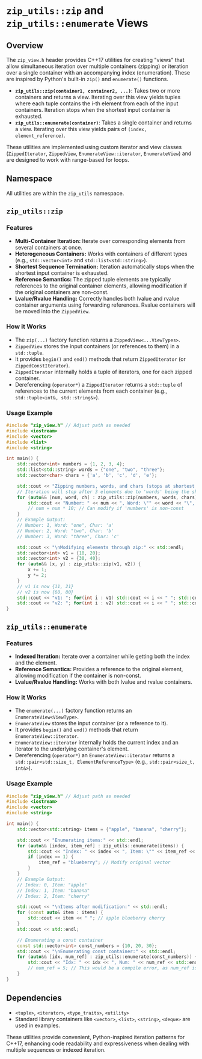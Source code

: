 # `zip_utils::zip` and `zip_utils::enumerate` Views

## Overview

The `zip_view.h` header provides C++17 utilities for creating "views" that allow simultaneous iteration over multiple containers (zipping) or iteration over a single container with an accompanying index (enumeration). These are inspired by Python's built-in `zip()` and `enumerate()` functions.

-   **`zip_utils::zip(container1, container2, ...)`**: Takes two or more containers and returns a view. Iterating over this view yields tuples where each tuple contains the i-th element from each of the input containers. Iteration stops when the shortest input container is exhausted.
-   **`zip_utils::enumerate(container)`**: Takes a single container and returns a view. Iterating over this view yields pairs of `(index, element_reference)`.

These utilities are implemented using custom iterator and view classes (`ZippedIterator`, `ZippedView`, `EnumerateView::iterator`, `EnumerateView`) and are designed to work with range-based for loops.

## Namespace
All utilities are within the `zip_utils` namespace.

## `zip_utils::zip`

### Features
-   **Multi-Container Iteration:** Iterate over corresponding elements from several containers at once.
-   **Heterogeneous Containers:** Works with containers of different types (e.g., `std::vector<int>` and `std::list<std::string>`).
-   **Shortest Sequence Termination:** Iteration automatically stops when the shortest input container is exhausted.
-   **Reference Semantics:** The zipped tuple elements are typically references to the original container elements, allowing modification if the original containers are non-const.
-   **Lvalue/Rvalue Handling:** Correctly handles both lvalue and rvalue container arguments using forwarding references. Rvalue containers will be moved into the `ZippedView`.

### How it Works
-   The `zip(...)` factory function returns a `ZippedView<...ViewTypes>`.
-   `ZippedView` stores the input containers (or references to them) in a `std::tuple`.
-   It provides `begin()` and `end()` methods that return `ZippedIterator` (or `ZippedConstIterator`).
-   `ZippedIterator` internally holds a tuple of iterators, one for each zipped container.
-   Dereferencing (`operator*`) a `ZippedIterator` returns a `std::tuple` of references to the current elements from each container (e.g., `std::tuple<int&, std::string&>`).

### Usage Example

```cpp
#include "zip_view.h" // Adjust path as needed
#include <iostream>
#include <vector>
#include <list>
#include <string>

int main() {
    std::vector<int> numbers = {1, 2, 3, 4};
    std::list<std::string> words = {"one", "two", "three"};
    std::vector<char> chars = {'a', 'b', 'c', 'd', 'e'};

    std::cout << "Zipping numbers, words, and chars (stops at shortest - words):" << std::endl;
    // Iteration will stop after 3 elements due to 'words' being the shortest
    for (auto&& [num, word, ch] : zip_utils::zip(numbers, words, chars)) {
        std::cout << "Number: " << num << ", Word: \"" << word << "\", Char: '" << ch << "'" << std::endl;
        // num = num * 10; // Can modify if 'numbers' is non-const
    }
    // Example Output:
    // Number: 1, Word: "one", Char: 'a'
    // Number: 2, Word: "two", Char: 'b'
    // Number: 3, Word: "three", Char: 'c'

    std::cout << "\nModifying elements through zip:" << std::endl;
    std::vector<int> v1 = {10, 20};
    std::vector<int> v2 = {30, 40};
    for (auto&& [x, y] : zip_utils::zip(v1, v2)) {
        x += 1;
        y *= 2;
    }
    // v1 is now {11, 21}
    // v2 is now {60, 80}
    std::cout << "v1: "; for(int i : v1) std::cout << i << " "; std::cout << std::endl;
    std::cout << "v2: "; for(int i : v2) std::cout << i << " "; std::cout << std::endl;
}
```

## `zip_utils::enumerate`

### Features
-   **Indexed Iteration:** Iterate over a container while getting both the index and the element.
-   **Reference Semantics:** Provides a reference to the original element, allowing modification if the container is non-const.
-   **Lvalue/Rvalue Handling:** Works with both lvalue and rvalue containers.

### How it Works
-   The `enumerate(...)` factory function returns an `EnumerateView<ViewType>`.
-   `EnumerateView` stores the input container (or a reference to it).
-   It provides `begin()` and `end()` methods that return `EnumerateView::iterator`.
-   `EnumerateView::iterator` internally holds the current index and an iterator to the underlying container's element.
-   Dereferencing (`operator*`) an `EnumerateView::iterator` returns a `std::pair<std::size_t, ElementReferenceType>` (e.g., `std::pair<size_t, int&>`).

### Usage Example

```cpp
#include "zip_view.h" // Adjust path as needed
#include <iostream>
#include <vector>
#include <string>

int main() {
    std::vector<std::string> items = {"apple", "banana", "cherry"};

    std::cout << "Enumerating items:" << std::endl;
    for (auto&& [index, item_ref] : zip_utils::enumerate(items)) {
        std::cout << "Index: " << index << ", Item: \"" << item_ref << "\"" << std::endl;
        if (index == 1) {
            item_ref = "blueberry"; // Modify original vector
        }
    }
    // Example Output:
    // Index: 0, Item: "apple"
    // Index: 1, Item: "banana"
    // Index: 2, Item: "cherry"

    std::cout << "\nItems after modification:" << std::endl;
    for (const auto& item : items) {
        std::cout << item << " "; // apple blueberry cherry
    }
    std::cout << std::endl;

    // Enumerating a const container
    const std::vector<int> const_numbers = {10, 20, 30};
    std::cout << "\nEnumerating const container:" << std::endl;
    for (auto&& [idx, num_ref] : zip_utils::enumerate(const_numbers)) {
        std::cout << "Idx: " << idx << ", Num: " << num_ref << std::endl;
        // num_ref = 5; // This would be a compile error, as num_ref is const int&
    }
}
```

## Dependencies
- `<tuple>`, `<iterator>`, `<type_traits>`, `<utility>`
- Standard library containers like `<vector>`, `<list>`, `<string>`, `<deque>` are used in examples.

These utilities provide convenient, Python-inspired iteration patterns for C++17, enhancing code readability and expressiveness when dealing with multiple sequences or indexed iteration.

